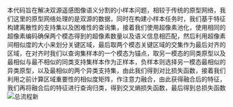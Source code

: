 本代码旨在解决双源遥感图像语义分割的小样本问题，相较于传统的原型网络，我们这里的原型网络处理的是双源的数据，同时在构建小样本任务时，我们基于特征构建离散性的支持集以及困难性的查询集，接着我们使用超像素池化，使用相同的超像素编码确保两个模态得到的超像素数量以及语义信息相匹配，然后利用超像素间相似度的大小来划分关键区域，最后取两个模态关键区域的交集作为最后对齐的区域，在对齐时我们以查询集样本的一个模态为锚点，取另一模态的同类原型以及最相似与最不相似的同类支持集样本作为正样本，负样本则选择另一模态最相似的异类原型，以及最相似的两个异类支持集，由此我们得到对比损失函数，接着我们利用之前计算区域重要性的相似度矩阵，作注意力融合，由此获得融合后的特征，我们再将融合后的特征进行查询归类，得到交叉熵损失函数，最后得到总损失函数
![总流程新](https://github.com/user-attachments/assets/6b3f47fa-7d6c-469e-9b19-cc7cbd8cf4bc)
